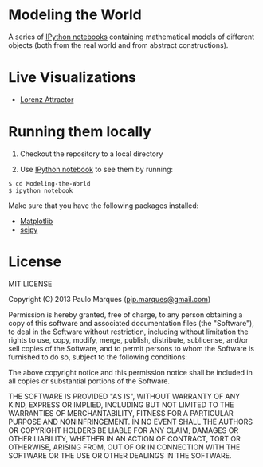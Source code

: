 Modeling the World 
==================

A series of [IPython notebooks](http://ipython.org/notebook.html) containing mathematical 
models of different objects (both from the real world and from abstract constructions).

Live Visualizations
==================
* [Lorenz Attractor](http://nbviewer.ipython.org/urls/raw.github.com/pjpmarques/Modelling-the-World/master/Lorenz%2520Attractor.ipynb)


Running them locally
====================

1. Checkout the repository to a local directory

2. Use [IPython notebook](http://ipython.org/notebook.html) to see them by running:

```
$ cd Modeling-the-World
$ ipython notebook
``` 

Make sure that you have the following packages installed:

* [Matplotlib](http://matplotlib.org/)
* [scipy](http://www.scipy.org/)


License
=======

MIT LICENSE

Copyright (C) 2013 Paulo Marques (pjp.marques@gmail.com)

Permission is hereby granted, free of charge, to any person obtaining a copy of 
this software and associated documentation files (the "Software"), to deal in
the Software without restriction, including without limitation the rights to
use, copy, modify, merge, publish, distribute, sublicense, and/or sell copies of
the Software, and to permit persons to whom the Software is furnished to do so,
subject to the following conditions:
 
The above copyright notice and this permission notice shall be included in all 
copies or substantial portions of the Software.
 
THE SOFTWARE IS PROVIDED "AS IS", WITHOUT WARRANTY OF ANY KIND, EXPRESS OR
IMPLIED, INCLUDING BUT NOT LIMITED TO THE WARRANTIES OF MERCHANTABILITY, FITNESS
FOR A PARTICULAR PURPOSE AND NONINFRINGEMENT. IN NO EVENT SHALL THE AUTHORS OR
COPYRIGHT HOLDERS BE LIABLE FOR ANY CLAIM, DAMAGES OR OTHER LIABILITY, WHETHER
IN AN ACTION OF CONTRACT, TORT OR OTHERWISE, ARISING FROM, OUT OF OR IN 
CONNECTION WITH THE SOFTWARE OR THE USE OR OTHER DEALINGS IN THE SOFTWARE.
